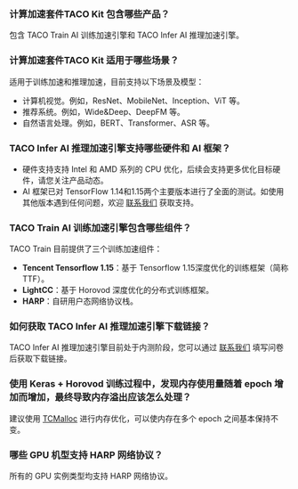 
[](id:Q1)
### 计算加速套件TACO Kit 包含哪些产品？
包含 TACO Train AI 训练加速引擎和 TACO Infer AI 推理加速引擎。


[](id:Q2)
### 计算加速套件TACO Kit 适用于哪些场景？

适用于训练加速和推理加速，目前支持以下场景及模型：
- 计算机视觉。例如，ResNet、MobileNet、Inception、ViT 等。
- 推荐系统。例如，Wide&Deep、DeepFM 等。
- 自然语言处理。例如，BERT、Transformer、ASR 等。

[](id:Q3)
### TACO Infer AI 推理加速引擎支持哪些硬件和 AI 框架？
- 硬件支持支持 Intel 和 AMD 系列的 CPU 优化，后续会支持更多优化目标硬件，请您关注产品动态。
- AI 框架已对 TensorFlow 1.14和1.15两个主要版本进行了全面的测试。如使用其他版本遇到任何问题，欢迎 [联系我们](https://cloud.tencent.com/document/product/1573/74094) 获取支持。


[](id:Q4)
### TACO Train AI 训练加速引擎包含哪些组件？

TACO Train 目前提供了三个训练加速组件：

- **Tencent Tensorflow 1.15**：基于 Tensorflow 1.15深度优化的训练框架（简称 TTF）。
- **LightCC**：基于 Horovod 深度优化的分布式训练框架。
- **HARP**：自研用户态网络协议栈。  


[](id:Q5)
### 如何获取 TACO Infer AI 推理加速引擎下载链接？

TACO Infer AI 推理加速引擎目前处于内测阶段，您可以通过 [联系我们](https://cloud.tencent.com/document/product/1573/74094) 填写问卷后获取下载链接。


[](id:Q6)
### 使用 Keras + Horovod 训练过程中，发现内存使用量随着 epoch 增加而增加，最终导致内存溢出应该怎么处理？

建议使用 [TCMalloc](https://github.com/google/tcmalloc) 进行内存优化，可以使内存在多个 epoch 之间基本保持不变。

[](id:Q7)
### 哪些 GPU 机型支持 HARP 网络协议？

所有的 GPU 实例类型均支持 HARP 网络协议。

